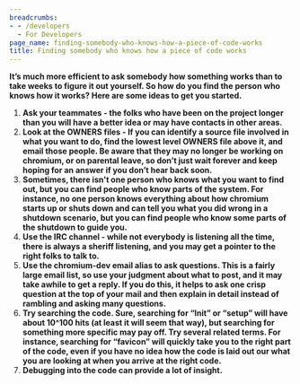 ```yaml
---
breadcrumbs:
- - /developers
  - For Developers
page_name: finding-somebody-who-knows-how-a-piece-of-code-works
title: Finding somebody who knows how a piece of code works
---
```


**It’s much more efficient to ask somebody how something works than to take
weeks to figure it out yourself. So how do you find the person who knows how it
works? Here are some ideas to get you started.**

1.  **Ask your teammates - the folks who have been on the project longer
            than you will have a better idea or may have contacts in other
            areas.**
2.  **Look at the OWNERS files - If you can identify a source file
            involved in what you want to do, find the lowest level OWNERS file
            above it, and email those people. Be aware that they may no longer
            be working on chromium, or on parental leave, so don’t just wait
            forever and keep hoping for an answer if you don’t hear back soon.**
3.  **Sometimes, there isn't one person who knows what you want to find
            out, but you can find people who know parts of the system. For
            instance, no one person knows everything about how chromium starts
            up or shuts down and can tell you what you did wrong in a shutdown
            scenario, but you can find people who know some parts of the
            shutdown to guide you.**
4.  **Use the IRC channel - while not everybody is listening all the
            time, there is always a sheriff listening, and you may get a pointer
            to the right folks to talk to.**
5.  **Use the chromium-dev email alias to ask questions. This is a
            fairly large email list, so use your judgment about what to post,
            and it may take awhile to get a reply. If you do this, it helps to
            ask one crisp question at the top of your mail and then explain in
            detail instead of rambling and asking many questions.**
6.  **Try searching the code. Sure, searching for “Init” or “setup” will
            have about 10^100 hits (at least it will seem that way), but
            searching for something more specific may pay off. Try several
            related terms. For instance, searching for “favicon” will quickly
            take you to the right part of the code, even if you have no idea how
            the code is laid out our what you are looking at when you arrive at
            the right code.**
7.  **Debugging into the code can provide a lot of insight.**